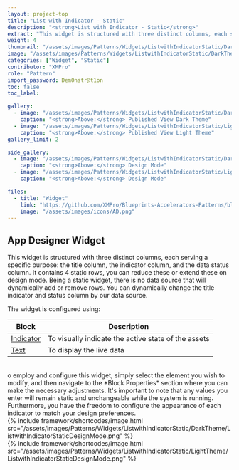 ```yaml
---
layout: project-top
title: "List with Indicator - Static"
description: "<strong>List with Indicator - Static</strong>"
extract: "This widget is structured with three distinct columns, each serving a specific purpose: the title column, the indicator column, and the data status column."
weight: 4
thumbnail: "/assets/images/Patterns/Widgets/ListwithIndicatorStatic/DarkTheme/ListwithIndicatorStaticPublishedMode.png"
image: "/assets/images/Patterns/Widgets/ListwithIndicatorStatic/DarkTheme/ListwithIndicatorStaticPublishedMode.png"
categories: ["Widget", "Static"]
contributor: "XMPro"
role: "Pattern"
import_password: Dem0nstr@t1on
toc: false
toc_label: 

gallery:
  - image: "/assets/images/Patterns/Widgets/ListwithIndicatorStatic/DarkTheme/ListwithIndicatorStaticPublishedMode.png"
    caption: "<strong>Above:</strong> Published View Dark Theme"
  - image: "/assets/images/Patterns/Widgets/ListwithIndicatorStatic/LightTheme/ListwithIndicatorStaticPublishedMode.png"
    caption: "<strong>Above:</strong> Published View Light Theme"
gallery_limit: 2

side_gallery:
  - image: "/assets/images/Patterns/Widgets/ListwithIndicatorStatic/DarkTheme/ListwithIndicatorStaticDesignMode.png"
    caption: "<strong>Above:</strong> Design Mode"
  - image: "/assets/images/Patterns/Widgets/ListwithIndicatorStatic/LightTheme/ListwithIndicatorStaticDesignMode.png"
    caption: "<strong>Above:</strong> Design Mode"

files:
  - title: "Widget"
    link: "https://github.com/XMPro/Blueprints-Accelerators-Patterns/blob/master/Patterns/Widgets/List%20with%20Indicator%20Static.xwid"
    image: "/assets/images/icons/AD.png"
---
```


## App Designer Widget
This widget is structured with three distinct columns, each serving a specific purpose: the title column, the indicator column, and the data status column. It contains 4 static rows, you can reduce these or extend these on design mode. Being a static widget, there is no data source that will dynamically add or remove rows. You can dynamically change the title indicator and status column by our data source.

The widget is configured using: 

| Block                                  | Description                                                  |
| -------------------------------------- | ------------------------------------------------------------ |
| [Indicator](https://documentation.xmpro.com/blocks-toolbox/basic/indicator) | To visually indicate the active state of the assets |
| [Text](https://documentation.xmpro.com/blocks-toolbox/basic/text) | To display the live data |

<br />
o employ and configure this widget, simply select the element you wish to modify, and then navigate to the *Block Properties* section where you can make the necessary adjustments. It's important to note that any values you enter will remain static and unchangeable while the system is running. Furthermore, you have the freedom to configure the appearance of each indicator to match your design preferences.
<div class="inline_image">{% include framework/shortcodes/image.html src="/assets/images/Patterns/Widgets/ListwithIndicatorStatic/DarkTheme/ListwithIndicatorStaticDesignMode.png" %}</div>
<div class="inline_image">{% include framework/shortcodes/image.html src="/assets/images/Patterns/Widgets/ListwithIndicatorStatic/LightTheme/ListwithIndicatorStaticDesignMode.png" %}</div>